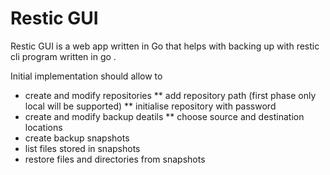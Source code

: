 # Restic GUI

Restic GUI is a web app written in Go that helps with backing up with restic cli program written in go .

Initial implementation should allow to
* create and modify repositories
** add repository path (first phase only local will be supported)
** initialise repository with password
* create and modify backup deatils
** choose source and destination locations
* create backup snapshots
* list files stored in snapshots
* restore files and directories from snapshots